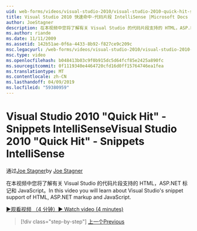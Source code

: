 ```yaml
---
uid: web-forms/videos/visual-studio-2010/visual-studio-2010-quick-hit-snippets-intellisense
title: Visual Studio 2010 快速命中-代码片段 IntelliSense |Microsoft Docs
author: JoeStagner
description: 在本视频中您将了解有关 Visual Studio 的代码片段支持的 HTML，ASP.NET 标记和 JavaScript。
ms.author: riande
ms.date: 11/11/2009
ms.assetid: 142b51ae-0f6a-4433-8b92-f827ce9c209c
msc.legacyurl: /web-forms/videos/visual-studio-2010/visual-studio-2010-quick-hit-snippets-intellisense
msc.type: video
ms.openlocfilehash: b048413b03c9f0b915dc5d64fcf85e2425a890fc
ms.sourcegitcommit: 0f1119340e4464720cfd16d0ff15764746ea1fea
ms.translationtype: MT
ms.contentlocale: zh-CN
ms.lasthandoff: 04/09/2019
ms.locfileid: "59380959"
---
```

# <a name="visual-studio-2010-quick-hit---snippets-intellisense"></a><span data-ttu-id="50fce-103">Visual Studio 2010 "Quick Hit" - Snippets IntelliSense</span><span class="sxs-lookup"><span data-stu-id="50fce-103">Visual Studio 2010 "Quick Hit" - Snippets IntelliSense</span></span>

<span data-ttu-id="50fce-104">通过[Joe Stagner](https://github.com/JoeStagner)</span><span class="sxs-lookup"><span data-stu-id="50fce-104">by [Joe Stagner](https://github.com/JoeStagner)</span></span>

<span data-ttu-id="50fce-105">在本视频中您将了解有关 Visual Studio 的代码片段支持的 HTML，ASP.NET 标记和 JavaScript。</span><span class="sxs-lookup"><span data-stu-id="50fce-105">In this video you will learn about Visual Studio's snippet support of HTML, ASP.NET markup and JavaScript.</span></span>

[<span data-ttu-id="50fce-106">&#9654;观看视频 （4 分钟）</span><span class="sxs-lookup"><span data-stu-id="50fce-106">&#9654; Watch video (4 minutes)</span></span>](https://channel9.msdn.com/Blogs/ASP-NET-Site-Videos/visual-studio-2010-quick-hit-snippets-intellisense)

> [!div class="step-by-step"]
> [<span data-ttu-id="50fce-107">上一个</span><span class="sxs-lookup"><span data-stu-id="50fce-107">Previous</span></span>](visual-studio-2010-quick-hit-websites-instead-of-web-projects.md)
